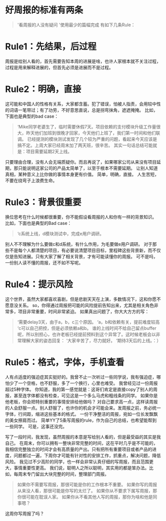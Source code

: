 # 好周报的标准有两条
>'看周报的人没有疑问
>'使用最少的篇幅完成
有如下几条Rule：
# Rule1：先结果，后过程
周报是给别人看的，首先需要告知本周的进展是啥，也许人家根本就不关注过程，过程是用来解释进展的，但首先必须是进展而不是过程。
# Rule2：明确，直接
这可能和中国人的性格有关系，大家都含蓄。犯了错误，怕被人指责，会用较中性的词语一笔带过；有了功劳，不好意思直说，总是拐弯抹角，遮遮掩掩。
比如，下面也是典型的bad case：
>‘Mike同学老婆生了，临时需要休假7天。项目依赖的支付模块升级工作量很大，昨天他们加班到很晚才回家，今天他们上班了，我们第一时间和他们联调。
>已经提测的模块测试发现了几个较为严重的问题，看起来今天应该是搞不定。上周大家已经周末加了两天班，很辛苦。
其实一句话总结可能就是：项目需要延期2天上线。

只要理由合理，没有人会无端质疑你。而且再说了，如果哪家公司从来没有项目延期，那只能说明这家公司的产品太简单了，以至于根本不需要延期。
让别人知道真相，某种意义上比你做的事情本身更有价值。
简单，明确，直接。
人生苦短，不要在绕弯子上浪费生命。
# Rule3：背景很重要
换位思考在什么时候都很重要，你不能假设看周报的人和你有一样的背景知识。
比如，下面也是典型的Bad case：
>‘c系统上线，d模块测试中，完成e用户调研。

别人不不理解为什么要做c和d系统，有什么作用，为毛要做e用户调研。
对于那些不是每个人都清楚的项目，有必要说清楚项目目标，里程碑这些背景新，而不仅仅是告知进展。只有大家了解了相关背景，才有可能读懂你的周报。
可不是吗，一份别人读不懂的周报，还不如不写呢。

# Rule4：提示风险
这个世界，虽然大家都喜欢喜剧，但是悲剧天天在上演，多数情况下，这和你愿不愿意没关系。
so，你得通过周报把可能的风险提前告知出来，尤其是相关角色非常多，项目非常重要，时间非常紧迫。
如果真出问题了，你大大方方的写：
>‘需要delay3天，由于a，b，c三个原因。
>‘a，b和依赖有关，提前难度较高
>‘c可以自己把控，但是必须依赖a和b。
谁的上线时间不给自己留点buffer呢，所以别担心，也许老板已经提前预料到这个异常了。这时候老板会以非常理解大家的姿态回复：
>‘大家辛苦了，尽力就好。
>‘期待3天后的上线。：）

# Rule5：格式，字体，手机查看
人有点适度的强迫症其实挺好的。我曾不止一次听过一些同学说，我有强迫症，哪怕少了一个空格，也不舒服，多了一个换行，心里也难受。
我曾经见过一份周报超过5种字体。
你知道，我的第一感觉就是：这哥们肯定是直接copy了别人的周报，甚至连字体都没有检查，可见这是一个多么马虎和粗线条的同学。
如果你是他老板，你会把特别重要的事情安排给他做吗？
对自己要求高一点，这样读周报的人会舒服一点。别人舒服了，也许你的机会才可能会来。发周报之前，务必统一字体，行间距，缩进这些基本的格式。
一份干净整洁的周报，宛如一位长发飘飘的美女擦肩而过。
简单YY了5条写周报的rule，作为自己的总结，也希望能帮到一些同学。
可是，这事还没完。

写了一段时间，我发现，虽然周报的本意是写给别人看的，但是最受益的其实是我自己。
在周末，你可以拥有一整块非常完整的时间，这在平时几乎是不可能的，我相信完整独立的时间才会有高质量的产出。只有把所有重要项目或者产品的进度，问题都过一遍，下周你才可能有针对性的安排工作，抓重点，解决问题，降低风险。
我见过不少高阶的同学，也一样会非常认真仔细的写周报，而且范围更大，事情重要性更高。
我们说，聪明人之所以聪明，其实用的都是笨办法。比如，每周末专门留出大块完整的时间，整理部门周报。

>如果你不需要写周报，那很可能是你的工作根本不重要。
>如果你写的周报从来没人看，那很可能是你写的太烂了。
>如果你从不要求下属写周报，那你很可能在耽误人家。
>如果你从不看其他人写的周报，那你为啥和他是同事嗯？

这周你写周报了吗？
